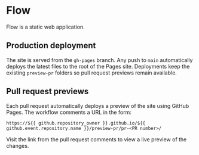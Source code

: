 # Flow

Flow is a static web application.

## Production deployment

The site is served from the `gh-pages` branch. Any push to `main` automatically deploys the latest files to the root of the Pages site.
Deployments keep the existing `preview-pr` folders so pull request previews remain available.

## Pull request previews

Each pull request automatically deploys a preview of the site using GitHub Pages. The workflow comments a URL in the form:

```
https://${{ github.repository_owner }}.github.io/${{ github.event.repository.name }}/preview-pr/pr-<PR number>/
```

Visit the link from the pull request comments to view a live preview of the changes.

